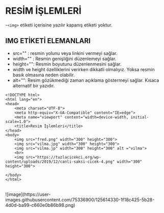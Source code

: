 # RESİM İŞLEMLERİ

-```<img>``` etiketi içerisine yazılır kapanış etiketi yoktur.
## IMG ETİKETİ ELEMANLARI
- src="" : resmin yolunu veya linkini vermeyi sağlar.
- width="" : Resmin genişliğini düzenlemeyi sağlar.
- height="":  Resmin boyutunu düzenlenmesini sağlar.
- width ve height özelliklerini verirken dikkatli olmalıyız. Yoksa resmin basık olmasına neden olabilir.
- alt="": Resim gözükmediği zaman açıklama göstermeyi sağlar. Kısaca alternatif bir yazıdır.

```
<!DOCTYPE html>
<html lang="en">
<head>
    <meta charset="UTF-8">
    <meta http-equiv="X-UA-Compatible" content="IE=edge">
    <meta name="viewport" content="width=device-width, initial-scale=1.0">
    <title>Resim İşlemleri</title>
</head>
<body>
    <img src="fred.png" width="300" height="300">
    <img src="vilma.jpg" width="300" height="300">
    <img src="vilma.jp" width="300" height="300" alt ="vilma">
    <br>
    <img src="https://tuzlacicekci.org/wp-content/uploads/2019/12/canli-saksi-cicek-4.png" width="300" height="300">

</body>
</html>
```

<br>
![image](https://user-images.githubusercontent.com/75336900/125614330-1f18c425-5b28-4d0d-ba99-c660e0b86b98.png)
